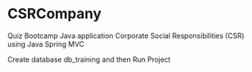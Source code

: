 # CSRCompany
Quiz Bootcamp Java application Corporate Social Responsibilities (CSR) using Java Spring MVC

Create database db_training
and then
Run Project
